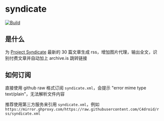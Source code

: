 # syndicate

[![Build](https://github.com/C4droid/rss/actions/workflows/main.yml/badge.svg)](https://github.com/C4droid/rss/actions/workflows/main.yml)

## 是什么

为 [Project Syndicate](https://www.project-syndicate.org) 最新的 30 篇文章生成 rss，增加图片代理，输出全文，识别付费文章并自动加上 archive.is 跳转链接

## 如何订阅

直接使用 github raw 格式订阅 `syndicate.xml`，会提示 "error mime type text/plain"，无法解析文件内容

推荐使用第三方服务来引用 `syndicate.xml`，例如 `https://mirror.ghproxy.com/https://raw.githubusercontent.com/C4droid/rss/syndicate.xml`
